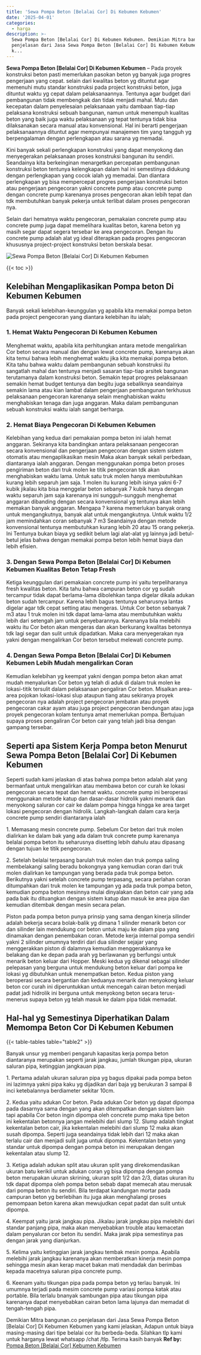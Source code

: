 ```yaml
---
title: 'Sewa Pompa Beton [Belalai Cor] Di Kebumen Kebumen'
date: '2025-04-01'
categories:
  - harga
description: >-
  Sewa Pompa Beton [Belalai Cor] Di Kebumen Kebumen. Demikian Mitra bangunan.co
  penjelasan dari Jasa Sewa Pompa Beton [Belalai Cor] Di Kebumen Kebumen yang
  k...
---
```


**Sewa Pompa Beton \[Belalai Cor\] Di Kebumen Kebumen** – Pada proyek konstruksi beton pasti memerlukan pasokan beton yg banyak juga progres pengerjaan yang cepat. selain dari kwalitas beton yg dituntut agar memenuhi mutu standar konstruksi pada project konstruksi beton, juga dituntut waktu yg cepat dalam pelaksanaannya. Tentunya agar budget dari pembangunan tidak membengkak dan tidak menjadi mahal. Mutu dan kecepatan dalam penyelesaian pelaksanaan yaitu dambaan tiap-tiap pelaksana konstruksi sebuah bangunan, namun untuk menempuh kualitas beton yang baik juga waktu pelaksanaan yg tepat tentunya tidak bisa dilaksanakan secara manual atau konvensional. Hal ini berarti pengerjaan pelaksanaannya dituntut agar mempunyai manajemen tim yang tangguh yg berpengalaman dengan perlengkapan atau sarana yg memadai.

Kini banyak sekali perlengkapan konstruksi yang dapat menyokong dan menyegerakan pelaksanaan proses konstruksi bangunan itu sendiri. Seandainya kita berkeinginan menargetkan percepatan pembangunan konstruksi beton tentunya kelengkapan dalam hal ini semestinya didukung dengan perlengkapan yang cocok ialah yg memadai. Dan diantara perlengkapan yg bisa mempercepat progres pengerjaan konstruksi beton atau pengerjaan pengecoran yakni concrete pump atau concrete pump dengan concrete pump karenanya proses pengecoran akan lebih tepat dan tdk membutuhkan banyak pekerja untuk terlibat dalam proses pengecoran nya.

Selain dari hematnya waktu pengecoran, pemakaian concrete pump atau concrete pump juga dapat memelihara kualitas beton, karena beton yg masih segar dapat segera tersebar ke area pengecoran. Dengan itu concrete pump adalah alat yg ideal diterapkan pada progres pengecoran khususnya project-project konstruksi beton berskala besar.

![Sewa Pompa Beton [Belalai Cor] Di Kebumen Kebumen](/images/sewa-concrete-pump-06.png)

{{< toc >}}

## Kelebihan Mengaplikasikan Pompa beton Di Kebumen Kebumen

Banyak sekali kelebihan-keunggulan yg apabila kita memakai pompa beton pada project pengecoran yang diantara kelebihan itu ialah;

### 1\. Hemat Waktu Pengecoran Di Kebumen Kebumen

Menghemat waktu, apabila kita perhitungkan antara metode mengalirkan Cor beton secara manual dan dengan lewat concrete pump, karenanya akan kita temui bahwa lebih menghemat waktu jika kita memakai pompa beton. Kita tahu bahwa waktu dalam pembangunan sebuah konstruksi itu sangatlah mahal dan tentunya menjadi sasaran tiap-tiap arsitek bangunan terutamanya dalam konstruksi beton. Semakin tepat progres pelaksanaan semakin hemat budget tentunya dan begitu juga sebaliknya seandainya semakin lama atau kian lambat dalam pengerjaan pembangunan terkhusus pelaksanaan pengecoran karenanya selain menghabiskan waktu menghabiskan tenaga dan juga anggaran. Maka dalam pembangunan sebuah konstruksi waktu ialah sangat berharga.

### 2\. Hemat Biaya Pengecoran Di Kebumen Kebumen

Kelebihan yang kedua dari pemakaian pompa beton ini ialah hemat anggaran. Sekiranya kita bandingkan antara pelaksanaan pengecoran secara konvensional dan pengerjaan pengecoran dengan sistem sistem otomatis atau mengaplikasikan mesin Maka akan banyak sekali perbedaan, diantaranya ialah anggaran. Dengan menggunakan pompa beton proses pengiriman beton dari truk molen ke titik pengecoran tdk akan menghabiskan waktu lama. Untuk satu truk molen hanya membutuhkan kurang lebih separuh jam saja. 1 molen itu kurang lebih isinya yakni 6-7 kubik jikalau kita bisa menggelar beton sebanyak 7 kubik hanya dengan waktu separuh jam saja karenanya ini sungguh-sungguh menghemat anggaran dibanding dengan secara konvensional yg tentunya akan lebih memakan banyak anggaran. Mengapa ? karena memerlukan banyak orang untuk mengangkutnya, banyak alat untuk mengangkutnya. Untuk waktu 1/2 jam memindahkan coran sebanyak 7 m3 Seandainya dengan metode konvensional tentunya membutuhkan kurang lebih 20 atau 15 orang pekerja. Ini Tentunya bukan biaya yg sedikit belum lagi alat-alat yg lainnya jadi betul-betul jelas bahwa dengan memakai pompa beton lebih hemat biaya dan lebih efisien.

### 3\. Dengan Sewa Pompa Beton \[Belalai Cor\] Di Kebumen Kebumen Kualitas Beton Tetap Fresh

Ketiga keunggulan dari pemakaian concrete pump ini yaitu terpeliharanya fresh kwalitas beton. Kita tahu bahwa campuran beton cor yg sudah tercampur tidak dapat berlama-lama dibolehkan tanpa digelar dikala adukan beton sudah tercampur. Karena lebih bagus tentunya seharusnya lantas digelar agar tdk cepat setting atau mengeras. Untuk Cor beton sebanyak 7 m3 atau 1 truk molen ini tdk dapat lama-lama atau membutuhkan waktu lebih dari setengah jam untuk penyebarannya. Karenanya bila melebihi waktu itu Cor beton akan mengeras dan akan berkurang kwalitas betonnya tdk lagi segar dan sulit untuk dipadatkan. Maka cara menyegerakan nya yakni dengan mengalirkan Cor beton tersebut melewati concrete pump.

### 4\. Dengan Sewa Pompa Beton \[Belalai Cor\] Di Kebumen Kebumen Lebih Mudah mengalirkan Coran

Kemudian kelebihan yg keempat yakni dengan pompa beton akan amat mudah menyalurkan Cor beton yg telah di aduk di dalam truk molen ke lokasi-titik tersulit dalam pelaksanaan pengaliran Cor beton. Misalkan area-area pojokan lokasi-lokasi slup ataupun tiang atau sekiranya proyek pengecoran nya adalah project pengecoran jembatan atau proyek pengecoran cakar ayam atau juga project pengecoran bendungan atau juga proyek pengecoran kolam tentunya amat memerlukan pompa. Bertujuan supaya proses pengaliran Cor beton cair yang telah jadi bisa dengan gampang tersebar.

## Seperti apa Sistem Kerja Pompa beton Menurut Sewa Pompa Beton \[Belalai Cor\] Di Kebumen Kebumen

Seperti sudah kami jelaskan di atas bahwa pompa beton adalah alat yang bermanfaat untuk mengalirkan atau membawa beton cor curah ke lokasi pengecoran secara tepat dan hemat waktu. concrete pump ini beroperasi menggunakan metode katup dan dasar-dasar hidrolik yakni menarik dan menyokong saluran cor cair ke dalam pompa hingga hingga ke area target lokasi pengecoran dengan hidrolik. Langkah-langkah dalam cara kerja concrete pump sendiri diantaranya ialah

1\. Memasang mesin concrete pump. Sebelum Cor beton dari truk molen dialirkan ke dalam bak yang ada dalam truk concrete pump karenanya belalai pompa beton itu seharusnya disetting lebih dahulu atau dipasang dengan tujuan ke titik pengecoran.

2\. Setelah belalai terpasang barulah truk molen dan truk pompa saling membelakangi saling beradu bokongnya yang kemudian coran dari truk molen dialirkan ke tampungan yang berada pada truk pompa beton. Berikutnya yakni setelah concrete pump terpasang, secara perlahan coran ditumpahkan dari truk molen ke tampungan yg ada pada truk pompa beton, kemudian pompa beton mesinnya mulai dinyalakan dan beton cair yang ada pada bak itu dituangkan dengan sistem katup dan masuk ke area pipa dan kemudian ditembak dengan mesin secara pelan.

Piston pada pompa beton punya prinsip yang sama dengan kinerja silinder adalah bekerja secara bolak-balik yg dimana 1 silinder menarik beton cor dan silinder lain mendukung cor beton untuk maju ke dalam pipa yang dinamakan dengan penembakan coran. Metode kerja internal pompa sendiri yakni 2 silinder umumnya terdiri dari dua silinder sejajar yang menggerakkan piston di dalamnya kemudian menggerakkannya ke belakang dan ke depan pada arah yg berlawanan yg berfungsi untuk menarik beton keluar dari Hopper. Meski kedua yg dikenal sebagai silinder pelepasan yang berguna untuk mendukung beton keluar dari pompa ke lokasi yg dibutuhkan untuk menempatkan beton. Kedua piston yang beroperasi secara bergantian dan keduanya menarik dan menyokong keluar beton cor curah ini diperuntukkan untuk mencegah cairan beton menjadi padat jadi hidrolik ini berguna untuk menyokong beton secara terus-menerus supaya beton yg telah masuk ke dalam pipa tidak memadat.

## Hal-hal yg Semestinya Diperhatikan Dalam Memompa Beton Cor Di Kebumen Kebumen

{{< table-tables table="table2" >}}

Banyak unsur yg memberi pengaruh kapasitas kerja pompa beton diantaranya merupakan seperti jarak jangkau, jumlah tikungan pipa, ukuran saluran pipa, ketinggian jangkauan pipa.

1\. Pertama adalah ukuran saluran pipa yg bagus dipakai pada pompa beton ini lazimnya yakni pipa kaku yg dijadikan dari baja yg berukuran 3 sampai 8 inci ketebalannya berdiameter sekitar 10cm.

2\. Kedua yaitu adukan Cor beton. Pada adukan Cor beton yg dapat dipompa pada dasarnya sama dengan yang akan ditempatkan dengan sistem lain tapi apabila Cor beton ingin dipompa oleh concrete pump maka tipe beton ini kekentalan betonnya jangan melebihi dari slump 12. Slump adalah tingkat kekentalan beton cair, jika kekentalan melebihi dari slump 12 maka akan susah dipompa. Seperti juga seandainya tidak lebih dari 12 maka akan terlalu cair dan menjadi sulit juga untuk dipompa. Kekentalan beton yang standar untuk dipompa dengan pompa beton ini merupakan dengan kekentalan atau slump 12.

3\. Ketiga adalah adukan split atau ukuran split yang direkomendasikan ukuran batu kerikil untuk adukan coran yg bisa dipompa dengan pompa beton merupakan ukuran skrining, ukuran split 1/2 dan 2/3, diatas ukuran itu tdk dapat dipompa oleh pompa beton sebab dapat memecah atau merusak dari pompa beton itu sendiri. Bila terdapat kandungan mortar pada campuran beton yg berlebihan itu juga akan menghalangi proses pemompaan beton karena akan mewujudkan cepat padat dan sulit untuk dipompa.

4\. Keempat yaitu jarak jangkau pipa. Jikalau jarak jangkau pipa melebihi dari standar panjang pipa, maka akan menyebabkan trouble atau kemacetan dalam penyaluran cor beton itu sendiri. Maka jarak pipa semestinya pas dengan jarak yang dianjurkan.

5\. Kelima yaitu ketinggian jarak jangkau tembak mesin pompa. Apabila melebihi jarak jangkau karenanya akan memberatkan kinerja mesin pompa sehingga mesin akan kerap macet bakan mati mendadak dan berimbas kepada macetnya saluran pipa concrete pump.

6\. Keenam yaitu tikungan pipa pada pompa beton yg terlau banyak. Ini umumnya terjadi pada mesim concrete pump variasi pompa katak atau portable. Bila terlalu bnanyak sambungan pipa atau tikungan pipa karenanya dapat menyebabkan cairan beton lama lajunya dan memadat di tengah-tengah pipa.

Demikian Mitra bangunan.co penjelasan dari Jasa Sewa Pompa Beton \[Belalai Cor\] Di Kebumen Kebumen yang kami jelaskan, Adapun untuk biaya masing-masing dari tipe belalai cor itu berbeda-beda. Silahkan tlp kami untuk harganya lewat whatsapp /chat /tlp. Terima kasih banyak
**Ref by:** [Pompa Beton [Belalai Cor] Kebumen Kebumen](https://id.wikipedia.org/wiki/Pompa)
